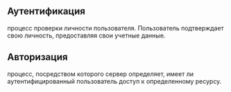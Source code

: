 ## Аутентификация 

процесс проверки личности пользователя. Пользователь подтверждает свою личность, предоставляя свои учетные данные.

## Авторизация

процесс, посредством которого сервер определяет, имеет ли аутентифицированный пользователь доступ к определенному ресурсу.